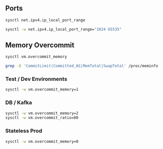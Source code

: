 ## Ports

```bash
sysctl net.ipv4.ip_local_port_range
```

```bash
sysctl -w net.ipv4.ip_local_port_range="1024 65535"
```

## Memory Overcommit

```bash
sysctl vm.overcommit_memory
```

```bash
grep -E 'CommitLimit|Committed_AS|MemTotal|SwapTotal' /proc/meminfo
```

### Test / Dev Environments

```bash
sysctl -w vm.overcommit_memory=1
```

### DB / Kafka

```bash
sysctl -w vm.overcommit_memory=2
sysctl -w vm.overcommit_ratio=80
```

### Stateless Prod

```bash
sysctl -w vm.overcommit_memory=0
```